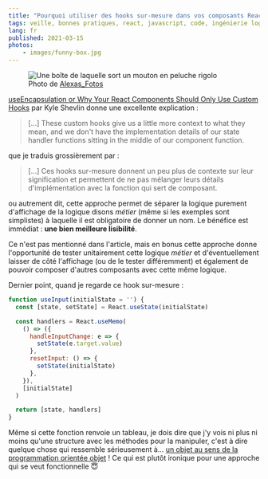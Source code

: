 ```yaml
---
title: "Pourquoi utiliser des hooks sur-mesure dans vos composants React"
tags: veille, bonnes pratiques, react, javascript, code, ingénierie logicielle
lang: fr
published: 2021-03-15
photos:
    - images/funny-box.jpg
---
```


<figure class="object-center bordered">
    <img loading="lazy" src="/images/660x/funny-box.jpg" alt="Une boîte de laquelle sort un mouton en peluche rigolo">
    <footer>Photo de <a href="https://pixabay.com/users/alexas_fotos-686414/">Alexas_Fotos</a></footer>
</figure>

[useEncapsulation or Why Your React Components Should Only Use Custom
Hooks](https://kyleshevlin.com/use-encapsulation) par Kyle Shevlin donne une
excellente explication :

> […] These custom hooks give us a little more context to what they mean, and we
> don't have the implementation details of our state handler functions sitting
> in the middle of our component function.

que je traduis grossièrement par :

> […] Ces hooks sur-mesure donnent un peu plus de contexte sur leur
> signification et permettent de ne pas mélanger leurs détails d'implémentation
> avec la fonction qui sert de composant.

ou autrement dit, cette approche permet de séparer la logique purement
d'affichage de la logique disons _métier_ (même si les exemples sont simplistes)
à laquelle il est obligatoire de donner un nom. Le bénéfice est immédiat : **une
bien meilleure lisibilité**.

Ce n'est pas mentionné dans l'article, mais en bonus cette approche donne
l'opportunité de tester unitairement cette logique _métier_ et d'éventuellement
laisser de côté l'affichage (ou de le tester différemment) et également de
pouvoir composer d'autres composants avec cette même logique.

Dernier point, quand je regarde ce hook sur-mesure :

```js
function useInput(initialState = '') {
  const [state, setState] = React.useState(initialState)

  const handlers = React.useMemo(
    () => ({
      handleInputChange: e => {
        setState(e.target.value)
      },
      resetInput: () => {
        setState(initialState)
      },
    }),
    [initialState]
  )

  return [state, handlers]
}
```
Même si cette fonction renvoie un tableau, je dois dire que j'y vois ni plus ni
moins qu'une structure avec les méthodes pour la manipuler, c'est à dire quelque
chose qui ressemble sérieusement à… [un objet au sens de la programmation
orientée
objet](https://fr.wikipedia.org/wiki/Programmation_orient%C3%A9e_objet#Objet_(attributs_et_m%C3%A9thodes)) !
Ce qui est plutôt ironique pour une approche qui se veut fonctionnelle 😇
